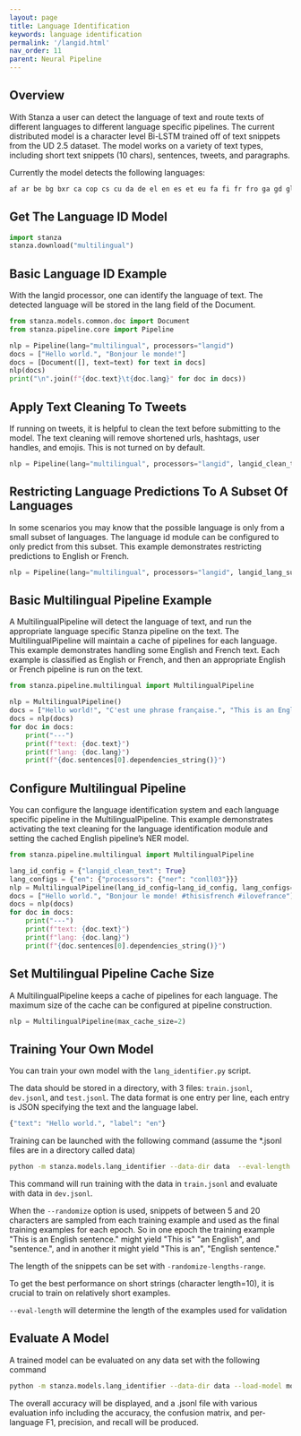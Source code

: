```yaml
---
layout: page
title: Language Identification
keywords: language identification
permalink: '/langid.html'
nav_order: 11
parent: Neural Pipeline
---
```


## Overview

With Stanza a user can detect the language of text and route texts of different languages to different language specific pipelines. The current distributed model is a character level Bi-LSTM trained off of text snippets from the UD 2.5 dataset. The model works on a variety of text types, including short text snippets (10 chars), sentences, tweets, and paragraphs. 

Currently the model detects the following languages:

```python
af ar be bg bxr ca cop cs cu da de el en es et eu fa fi fr fro ga gd gl got grc he hi hr hsb hu hy id it ja kk kmr ko la lt lv lzh mr mt nl nn no olo orv pl pt ro ru sk sl sme sr sv swl ta te tr ug uk ur vi wo zh-hans zh-hant
```

## Get The Language ID Model

```python
import stanza
stanza.download("multilingual")
```

## Basic Language ID Example

With the langid processor, one can identify the language of text. The detected language will be stored in the lang field of the Document.

```python
from stanza.models.common.doc import Document
from stanza.pipeline.core import Pipeline

nlp = Pipeline(lang="multilingual", processors="langid")
docs = ["Hello world.", "Bonjour le monde!"]
docs = [Document([], text=text) for text in docs]
nlp(docs)
print("\n".join(f"{doc.text}\t{doc.lang}" for doc in docs)) 
```

## Apply Text Cleaning To Tweets

If running on tweets, it is helpful to clean the text before submitting to the model. The text cleaning will remove shortened urls, hashtags, user handles, and emojis. This is not turned on by default.

```python
nlp = Pipeline(lang="multilingual", processors="langid", langid_clean_text=True)
```

## Restricting Language Predictions To A Subset Of Languages

In some scenarios you may know that the possible language is only from a small subset of languages. The language id module can be configured to only predict from this subset. This example demonstrates restricting predictions to English or French.

```python
nlp = Pipeline(lang="multilingual", processors="langid", langid_lang_subset=["en","fr"])
```

## Basic Multilingual Pipeline Example

A MultilingualPipeline will detect the language of text, and run the appropriate language specific Stanza pipeline on the text. The MultilingualPipeline will maintain a cache of pipelines for each language. This example demonstrates handling some English and French text. Each example is classified as English or French, and then an appropriate English or French pipeline is run on the text.

```python
from stanza.pipeline.multilingual import MultilingualPipeline

nlp = MultilingualPipeline()
docs = ["Hello world!", "C'est une phrase française.", "This is an English sentence."]
docs = nlp(docs)
for doc in docs:
    print("---")
    print(f"text: {doc.text}")
    print(f"lang: {doc.lang}")
    print(f"{doc.sentences[0].dependencies_string()}")
```

## Configure Multilingual Pipeline

You can configure the language identification system and each language specific pipeline in the MultilingualPipeline. This example demonstrates activating the text cleaning for the language identification module and setting the cached English pipeline’s NER model.

```python
from stanza.pipeline.multilingual import MultilingualPipeline

lang_id_config = {"langid_clean_text": True}
lang_configs = {"en": {"processors": {"ner": "conll03"}}}
nlp = MultilingualPipeline(lang_id_config=lang_id_config, lang_configs=lang_configs)
docs = ["Hello world.", "Bonjour le monde! #thisisfrench #ilovefrance"]
docs = nlp(docs)
for doc in docs:
    print("---")
    print(f"text: {doc.text}")
    print(f"lang: {doc.lang}")
    print(f"{doc.sentences[0].dependencies_string()}")
```

## Set Multilingual Pipeline Cache Size

A MultilingualPipeline keeps a cache of pipelines for each language. The maximum size of the cache can be configured at pipeline construction.

```python
nlp = MultilingualPipeline(max_cache_size=2)
```

## Training Your Own Model

You can train your own model with the `lang_identifier.py` script.

The data should be stored in a directory, with 3 files: `train.jsonl`, `dev.jsonl`, and `test.jsonl`. The data format is one entry per line, each entry is JSON specifying the text and the language label.

```python
{"text": "Hello world.", "label": "en"}
```

Training can be launched with the following command (assume the *.jsonl files are in a directory called data)

```bash
python -m stanza.models.lang_identifier --data-dir data  --eval-length 10 --randomize --save-name model.pt --num-epochs 100
```

This command will run training with the data in `train.jsonl` and evaluate with data in `dev.jsonl`.

When the `--randomize` option is used, snippets of between 5 and 20 characters are sampled from each training example and used as the final training examples for each epoch. So in one epoch the training example "This is an English sentence." might yield "This is" "an English", and "sentence.", and in another it might yield "This is an", "English sentence."

The length of the snippets can be set with `-randomize-lengths-range`.

To get the best performance on short strings (character length=10), it is crucial to train on relatively short examples.

`--eval-length` will determine the length of the examples used for validation

## Evaluate A Model

A trained model can be evaluated on any data set with the following command

```bash
python -m stanza.models.lang_identifier --data-dir data --load-model model.pt --mode eval --eval-length 50 --save-name model-results.jsonl
```

The overall accuracy will be displayed, and a .jsonl file with various evaluation info including the accuracy, the confusion matrix, and per-language F1, precision, and recall will be produced.
